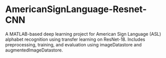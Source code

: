 # AmericanSignLanguage-Resnet-CNN
A MATLAB-based deep learning project for American Sign Language (ASL) alphabet recognition using transfer learning on ResNet-18. Includes preprocessing, training, and evaluation using imageDatastore and augmentedImageDatastore.
